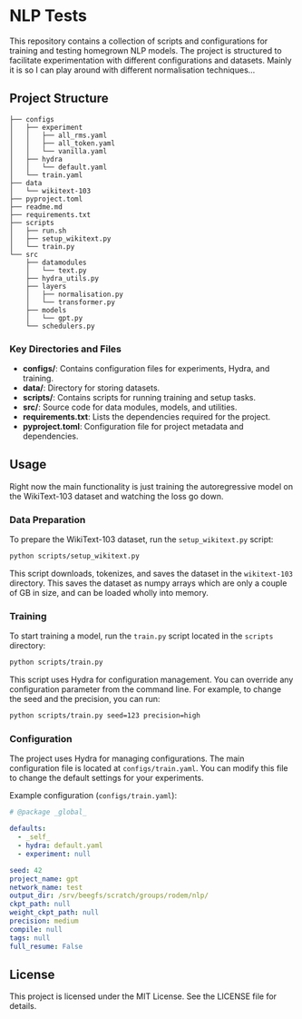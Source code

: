 # NLP Tests

This repository contains a collection of scripts and configurations for training and testing homegrown NLP models. The project is structured to facilitate experimentation with different configurations and datasets.
Mainly it is so I can play around with different normalisation techniques...

## Project Structure

```
├── configs
│   ├── experiment
│   │   ├── all_rms.yaml
│   │   ├── all_token.yaml
│   │   └── vanilla.yaml
│   ├── hydra
│   │   └── default.yaml
│   └── train.yaml
├── data
│   └── wikitext-103
├── pyproject.toml
├── readme.md
├── requirements.txt
├── scripts
│   ├── run.sh
│   ├── setup_wikitext.py
│   └── train.py
└── src
    ├── datamodules
    │   └── text.py
    ├── hydra_utils.py
    ├── layers
    │   ├── normalisation.py
    │   └── transformer.py
    ├── models
    │   └── gpt.py
    └── schedulers.py
```

### Key Directories and Files

- **configs/**: Contains configuration files for experiments, Hydra, and training.
- **data/**: Directory for storing datasets.
- **scripts/**: Contains scripts for running training and setup tasks.
- **src/**: Source code for data modules, models, and utilities.
- **requirements.txt**: Lists the dependencies required for the project.
- **pyproject.toml**: Configuration file for project metadata and dependencies.

## Usage

Right now the main functionality is just training the autoregressive model on the WikiText-103 dataset and watching the loss go down.

### Data Preparation

To prepare the WikiText-103 dataset, run the `setup_wikitext.py` script:

```sh
python scripts/setup_wikitext.py
```

This script downloads, tokenizes, and saves the dataset in the `wikitext-103` directory.
This saves the dataset as numpy arrays which are only a couple of GB in size, and can be loaded wholly into memory.

### Training

To start training a model, run the `train.py` script located in the `scripts` directory:

```sh
python scripts/train.py
```

This script uses Hydra for configuration management. You can override any configuration parameter from the command line. For example, to change the seed and the precision, you can run:

```sh
python scripts/train.py seed=123 precision=high
```

### Configuration

The project uses Hydra for managing configurations. The main configuration file is located at `configs/train.yaml`. You can modify this file to change the default settings for your experiments.

Example configuration (`configs/train.yaml`):

```yaml
# @package _global_

defaults:
  - _self_
  - hydra: default.yaml
  - experiment: null

seed: 42
project_name: gpt
network_name: test
output_dir: /srv/beegfs/scratch/groups/rodem/nlp/
ckpt_path: null
weight_ckpt_path: null
precision: medium
compile: null
tags: null
full_resume: False
```

## License

This project is licensed under the MIT License. See the LICENSE file for details.
